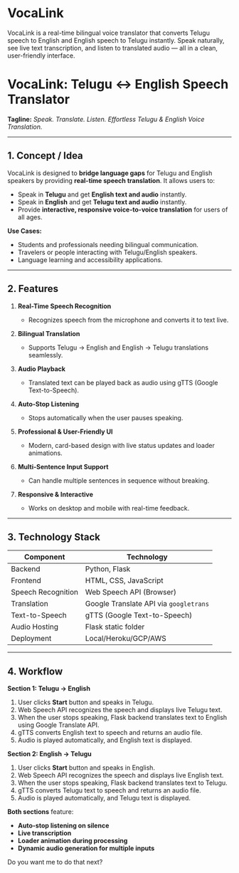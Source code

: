 # VocaLink
VocaLink is a real-time bilingual voice translator that converts Telugu speech to English and English speech to Telugu instantly. Speak naturally, see live text transcription, and listen to translated audio — all in a clean, user-friendly interface.

# **VocaLink: Telugu ↔ English Speech Translator**

**Tagline:** *Speak. Translate. Listen. Effortless Telugu & English Voice Translation.*

---

## **1. Concept / Idea**

VocaLink is designed to **bridge language gaps** for Telugu and English speakers by providing **real-time speech translation**. It allows users to:

* Speak in **Telugu** and get **English text and audio** instantly.
* Speak in **English** and get **Telugu text and audio** instantly.
* Provide **interactive, responsive voice-to-voice translation** for users of all ages.

**Use Cases:**

* Students and professionals needing bilingual communication.
* Travelers or people interacting with Telugu/English speakers.
* Language learning and accessibility applications.

---

## **2. Features**

1. **Real-Time Speech Recognition**

   * Recognizes speech from the microphone and converts it to text live.

2. **Bilingual Translation**

   * Supports Telugu → English and English → Telugu translations seamlessly.

3. **Audio Playback**

   * Translated text can be played back as audio using gTTS (Google Text-to-Speech).

4. **Auto-Stop Listening**

   * Stops automatically when the user pauses speaking.

5. **Professional & User-Friendly UI**

   * Modern, card-based design with live status updates and loader animations.

6. **Multi-Sentence Input Support**

   * Can handle multiple sentences in sequence without breaking.

7. **Responsive & Interactive**

   * Works on desktop and mobile with real-time feedback.

---

## **3. Technology Stack**

| Component          | Technology                             |
| ------------------ | -------------------------------------- |
| Backend            | Python, Flask                          |
| Frontend           | HTML, CSS, JavaScript                  |
| Speech Recognition | Web Speech API (Browser)               |
| Translation        | Google Translate API via `googletrans` |
| Text-to-Speech     | gTTS (Google Text-to-Speech)           |
| Audio Hosting      | Flask static folder                    |
| Deployment         | Local/Heroku/GCP/AWS                   |

---

## **4. Workflow**

**Section 1: Telugu → English**

1. User clicks **Start** button and speaks in Telugu.
2. Web Speech API recognizes the speech and displays live Telugu text.
3. When the user stops speaking, Flask backend translates text to English using Google Translate API.
4. gTTS converts English text to speech and returns an audio file.
5. Audio is played automatically, and English text is displayed.

**Section 2: English → Telugu**

1. User clicks **Start** button and speaks in English.
2. Web Speech API recognizes the speech and displays live English text.
3. When the user stops speaking, Flask backend translates text to Telugu.
4. gTTS converts Telugu text to speech and returns an audio file.
5. Audio is played automatically, and Telugu text is displayed.

**Both sections** feature:

* **Auto-stop listening on silence**
* **Live transcription**
* **Loader animation during processing**
* **Dynamic audio generation for multiple inputs**


Do you want me to do that next?

